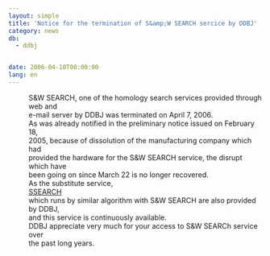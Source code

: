 ```yaml
---
layout: simple
title: 'Notice for the termination of S&amp;W SEARCH sercice by DDBJ'
category: news
db:
  - ddbj


date: 2006-04-10T00:00:00
lang: en
---
```


<dd>S&amp;W SEARCH, one of the homology search services provided through web and<br> e-mail server by DDBJ was terminated on April 7, 2006.
<dd>As was already notified in the preliminary notice issued on February 18,<br> 2005, because of dissolution of the manufacturing company which had<br> provided the hardware for the S&amp;W SEARCH service, the disrupt which have<br> been going on since March 22 is no longer recovered.
<dd>As the substitute service,<br> <a href="http://ssearch.ddbj.nig.ac.jp/top-e.html">SSEARCH</a><br> which runs by similar algorithm with S&amp;W SEARCH are also provided by DDBJ,<br> and this service is continuously available.
<dd>DDBJ appreciate very much for your access to S&amp;W SEARCh service over<br> the past long years.</dd>
</dd>
</dd>
</dd>
